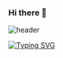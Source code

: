 ### Hi there 👋

![header](https://capsule-render.vercel.app/api?type=wave&color=0:00c6ff,100:0072ff&height=180&section=header&text=Pikao&fontSize=40&fontColor=fff)

[![Typing SVG](https://readme-typing-svg.herokuapp.com?color=36BCF7&lines=AI+Engineer+%7C+Python+Developer+%7C+LLM+Architect)](https://git.io/typing-svg)


<!--
**Pikao777/Pikao777** is a ✨ _special_ ✨ repository because its `README.md` (this file) appears on your GitHub profile.

Here are some ideas to get you started:

- 🔭 I’m currently working on ...
- 🌱 I’m currently learning ...
- 👯 I’m looking to collaborate on ...
- 🤔 I’m looking for help with ...
- 💬 Ask me about ...
- 📫 How to reach me: ...
- 😄 Pronouns: ...
- ⚡ Fun fact: ...
-->
